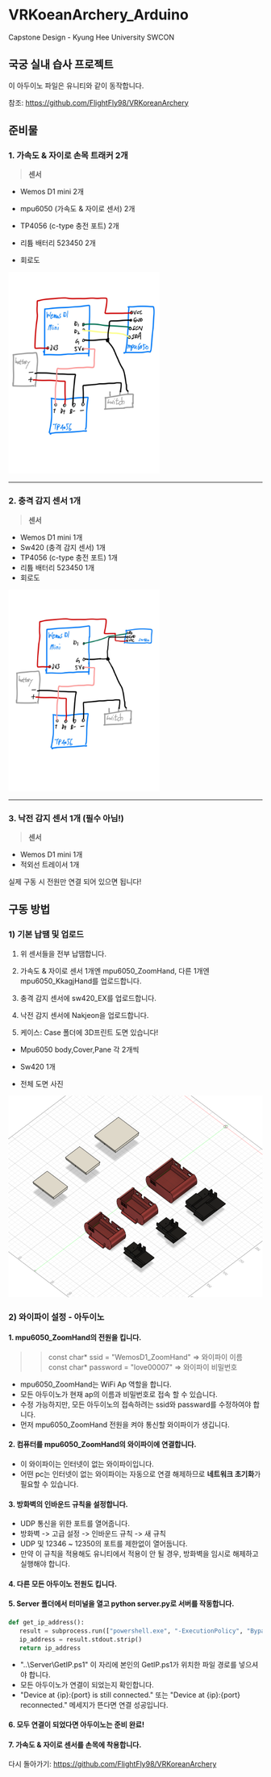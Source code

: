 # VRKoeanArchery_Arduino
Capstone Design - Kyung Hee University SWCON

## 국궁 실내 습사 프로젝트

이 아두이노 파일은 유니티와 같이 동작합니다.

참조: https://github.com/FlightFly98/VRKoreanArchery

## 준비물

### 1. 가속도 & 자이로 손목 트래커 2개

 > **센서**
 - Wemos D1 mini 2개
 - mpu6050 (가속도 & 자이로 센서) 2개
 - TP4056 (c-type 충전 포트) 2개
 - 리튬 배터리 523450 2개

 - 회로도<br>
<img src="./Image/mpu6050.JPG" width = 300 height = 400>

***

### 2. 충격 감지 센서 1개

 > **센서**
 - Wemos D1 mini 1개
 - Sw420 (충격 감지 센서) 1개
 - TP4056 (c-type 충전 포트) 1개
 - 리튬 배터리 523450 1개 
 - 회로도 <br>
 <img src="./Image/sw420.JPG" width = 300 height = 400>

***

### 3. 낙전 감지 센서 1개 (필수 아님!)
 > **센서**
 - Wemos D1 mini 1개
 - 적외선 트레이서 1개

실제 구동 시 전원만 연결 되어 있으면 됩니다!

## 구동 방법

### 1) 기본 납땜 및 업로드

1. 위 센서들을 전부 납땜합니다.

2. 가속도 & 자이로 센서 1개엔 mpu6050_ZoomHand, 다른 1개엔 mpu6050_KkagjHand를 업로드합니다.

3. 충격 감지 센서에 sw420_EX를 업로드합니다.

4. 낙전 감지 센서에 Nakjeon을 업로드합니다.

5. 케이스: Case 폴더에 3D프린트 도면 있습니다!<br>

- Mpu6050 body,Cover,Pane 각 2개씩

- Sw420 1개

- 전체 도면 사진

 <img src="./Image/casePicture.png" width = 600 height = 400>

### 2) 와이파이 설정 - 아두이노

#### 1. mpu6050_ZoomHand의 전원을 킵니다. <br>
>> const char* ssid = "WemosD1_ZoomHand" => 와이파이 이름<br>
  const char* password = "love00007" => 와이파이 비밀번호<br>

- mpu6050_ZoomHand는 WiFi Ap 역할을 합니다.
- 모든 아두이노가 현재 ap의 이름과 비밀번호로 접속 할 수 있습니다.
- 수정 가능하지만, 모든 아두이노의 접속하려는 ssid와 passward를 수정하여야 합니다.
- 먼저 mpu6050_ZoomHand 전원을 켜야 통신할 와이파이가 생깁니다.

#### 2. 컴퓨터를 mpu6050_ZoomHand의 와이파이에 연결합니다.
- 이 와이파이는 인터넷이 없는 와이파이입니다.
- 어떤 pc는 인터넷이 없는 와이파이는 자동으로 연결 해제하므로 **네트워크 초기화**가 필요할 수 있습니다.

#### 3. 방화벽의 인바운드 규칙을 설정합니다.
- UDP 통신을 위한 포트를 열어줍니다.
- 방화벽 -> 고급 설정 -> 인바운드 규칙 -> 새 규칙
- UDP 및 12346 ~ 12350의 포트를 제한없이 열어둡니다.
- 만약 이 규칙을 적용해도 유니티에서 적용이 안 될 경우, 방화벽을 임시로 해제하고 실행해야 합니다.

#### 4. 다른 모든 아두이노 전원도 킵니다.

#### 5. Server 폴더에서 터미널을 열고 python server.py로 서버를 작동합니다.

 ```python
def get_ip_address():
    result = subprocess.run(["powershell.exe", "-ExecutionPolicy", "Bypass", "-File", "..\\Server\\GetIP.ps1"], capture_output=True, text=True)
    ip_address = result.stdout.strip()
    return ip_address
 ```
 - "..\\Server\\GetIP.ps1" 이 자리에 본인의 GetIP.ps1가 위치한 파일 경로를 넣으셔야 합니다.
 - 모든 아두이노가 연결이 되었는지 확인합니다.
 - "Device at {ip}:{port} is still connected." 또는 "Device at {ip}:{port} reconnected." 메세지가 뜬다면 연결 성공입니다.

#### 6. 모두 연결이 되었다면 아두이노는 준비 완료!

#### 7. 가속도 & 자이로 센서를 손목에 착용합니다.

 다시 돌아가기: https://github.com/FlightFly98/VRKoreanArchery